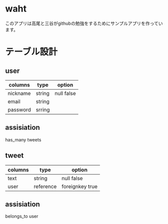 # waht
このアプリは高尾と三谷がgithubの勉強をするためにサンプルアプリを作っています。

# テーブル設計

## user
|columns     |type   | option     |
|------------|-------|------------|
|nickname    |string | null false |
|email       |string |            |
|password    |srring |            |

## assisiation
has_many tweets



## tweet
|columns     |type       | option        |
|------------|-----------|---------------|
|text        |string     |null false     |
|user        |reference  |foreignkey true|

## assisiation
belongs_to user
